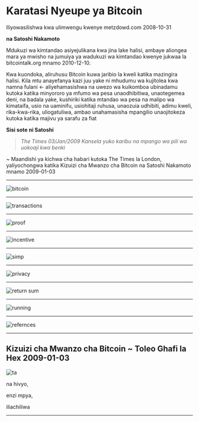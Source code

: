 # Karatasi Nyeupe ya Bitcoin
Iliyowasilishwa kwa ulimwengu kwenye metzdowd.com
2008-10-31

**na Satoshi Nakamoto**

Mdukuzi wa kimtandao asiyejulikana kwa jina lake halisi, ambaye aliongea mara ya mwisho
na jumuiya ya wadukuzi wa kimtandao kwenye jukwaa la bitcointalk.org
mnamo 2010-12-10.

Kwa kuondoka, aliruhusu Bitcoin kuwa jaribio la kweli katika
mazingira halisi. Kila mtu anayefanya kazi juu yake ni mhudumu wa kujitolea kwa namna fulani
<- aliyehamasishwa na uwezo wa kuikomboa ubinadamu
kutoka katika minyororo ya mfumo wa pesa unaodhibitiwa, unaotegemea deni,
na badala yake, kushiriki katika mtandao wa pesa na malipo wa kimataifa, usio na uaminifu,
usiohitaji ruhusa, unaozuia udhibiti, adimu kweli, rika-kwa-rika, uliogatuliwa, ambao unahamasisha mpangilio unaojitokeza kutoka katika
majivu ya sarafu za fiat

**Sisi sote ni Satoshi**
>*The Times 03/Jan/2009 Kansela yuko karibu
na mpango wa pili wa uokoaji kwa benki*

~ Maandishi ya kichwa cha habari kutoka The Times la London,
yaliyochongwa katika Kizuizi cha Mwanzo cha Bitcoin na Satoshi
Nakamoto mnamo 2009-01-03

---

![bitcoin](figure-034-bitcoin.png)

---

![transactions](figure-035-transactions.png)

---

![proof](figure-036-proof.png)

---

![incentive](figure-037-incentive.png)

---

![simp](figure-038-simp.png)

---
![privacy](figure-039-privacy.png)

---

![return sum](figure-040-return%20sum.png)

---

![running](figure-041-running.png)

---

![refernces](figure-042-refernces.png)

---

## Kizuizi cha Mwanzo cha Bitcoin ~ Toleo Ghafi la Hex 2009-01-03

![ta](figure-043-ta.png)

na hivyo,

enzi mpya,

iliachiliwa

---
